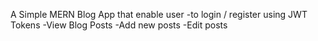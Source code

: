 A Simple MERN Blog App that enable user 
-to login / register using JWT Tokens
-View Blog Posts
-Add new posts
-Edit posts
